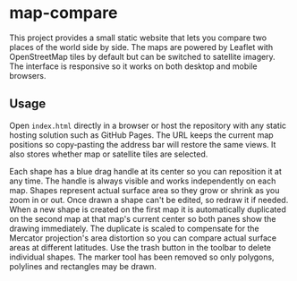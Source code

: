 # map-compare

This project provides a small static website that lets you compare two places of the world side by side. The maps are powered by Leaflet with OpenStreetMap tiles by default but can be switched to satellite imagery. The interface is responsive so it works on both desktop and mobile browsers.

## Usage

Open `index.html` directly in a browser or host the repository with any static hosting solution such as GitHub Pages. The URL keeps the current map positions so copy‑pasting the address bar will restore the same views.
It also stores whether map or satellite tiles are selected.

Each shape has a blue drag handle at its center so you can reposition it at any time. The handle is always visible and works independently on each map. Shapes represent actual surface area so they grow or shrink as you zoom in or out. Once drawn a shape can't be edited, so redraw it if needed.
When a new shape is created on the first map it is automatically duplicated on the second map at that map's current center so both panes show the drawing immediately. The duplicate is scaled to compensate for the Mercator projection's area distortion so you can compare actual surface areas at different latitudes. Use the trash button in the toolbar to delete individual shapes. The marker tool has been removed so only polygons, polylines and rectangles may be drawn.
